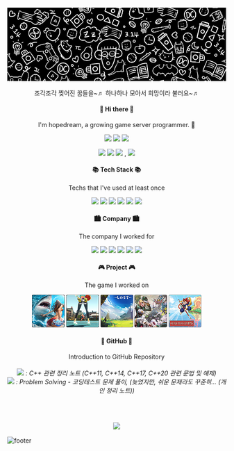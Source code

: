 <!-- ![header](https://capsule-render.vercel.app/api?type=slice&color=339933&height=100&section=header&text=hopedream&fontSize=50) -->
![Title](https://github.com/hopedream84/hopedream84/blob/main/Title.jpg)
<p align = 'center'>조각조각 찢어진 꿈들을~♬ 하나하나 모아서 희망이라 불러요~♬</p>

<h4 align='center'>👋 Hi there 👋</h4>
<p align = 'center'>I'm hopedream, a growing game server programmer. 🌱</p>
<p align = 'center'>
<a href='mailTo:hopedream00@naver.com'><img src='https://img.shields.io/badge/Mail-hopedream00@naver.com-03C75A?logo=Naver&logoColor=white'/></a>
<a href='https://solved.ac/profile/hopedream'><img src="http://mazassumnida.wtf/api/mini/generate_badge?boj=hopedream" /></a>
<img src="https://img.shields.io/badge/GitHub-hopedream84-181717?logo=GitHub&logoColor=white"/>
</p>
<p align = 'center'>
<img src="https://img.shields.io/badge/Game-FF6E00"/>
<img src="https://img.shields.io/badge/Server-DC2828"/>
<img src="https://img.shields.io/badge/Programer-00599C"/>
, <img src="https://img.shields.io/badge/IT/Game_Industry-FFA827"/>
</p>

<h4 align='center'>📚 Tech Stack 📚</h4>
<p align = 'center'>Techs that I've used at least once</p>
<p align = 'center'>
<img src="https://img.shields.io/badge/C++-00599C?logo=C%2B%2B&logoColor=white"/>
<img src="https://img.shields.io/badge/C%23-68217A?logo=csharp&logoColor=white"/>
<img src="https://img.shields.io/badge/Node.js-339933?logo=Node.js&logoColor=white"/>
<img src="https://img.shields.io/badge/MS--SQL-CC2927?logo=MicrosoftSQLServer&logoColor=white"/>
<img src="https://img.shields.io/badge/MySQL-4479A1?logo=MySQL&logoColor=white"/>
<img src="https://img.shields.io/badge/Redis-DC382D?logo=Redis&logoColor=white"/>
</p>

<h4 align='center'>🏙️ Company 🏙️</h4>
<p align = 'center'>The company I worked for</p>
<p align = 'center'>
<img src="https://img.shields.io/badge/Com2uS-DC2828"/>
<img src="https://img.shields.io/badge/WEMADE_PLUS-14F078"/>
<img src="https://img.shields.io/badge/JOYCITY-FF6E00"/>
<img src="https://img.shields.io/badge/EYEDENTITY_GAMES-6DAE1F"/>
<img src="https://img.shields.io/badge/LOGIWARE-FFA827"/>
<img src="https://img.shields.io/badge/SKonec-E83530"/>
</p>

<h4 align='center'>🎮 Project 🎮</h4>
<p align = 'center'>The game I worked on</p>
<p align = 'center'>
<!--<img src="https://github.com/hopedream84/hopedream84/blob/main/img/prj_smmo_s.png"/>-->
<img src="https://github.com/hopedream84/hopedream84/blob/main/img/prj_fs_s.png"/>
<img src="https://github.com/hopedream84/hopedream84/blob/main/img/prj_3on3FS_s.png"/>
<img src="https://github.com/hopedream84/hopedream84/blob/main/img/prj_L_s.png"/>
<img src="https://github.com/hopedream84/hopedream84/blob/main/img/prj_ga_s.png"/>
<img src="https://github.com/hopedream84/hopedream84/blob/main/img/prj_ma_s.png"/>
</p>


<h4 align='center'>🌱 GitHub 🌱</h4>
<p align = 'center'>Introduction to GitHub Repository</p>
<h6 align = 'center'>
<a href='https://github.com/hopedream84/CppNote'><img src="https://img.shields.io/badge/public-hopedream84/CppNote-6DAE1F"/></a>
: C++ 관련 정리 노트 (C++11, C++14, C++17, C++20 관련 문법 및 예제)
<br>
<a href='https://github.com/hopedream84/CodingTest'><img src="https://img.shields.io/badge/private-hopedream84/CodingTest-181717"/></a>
: Problem Solving - 코딩테스트 문제 풀이, (늦었지만, 쉬운 문제라도 꾸준히... (개인 정리 노트))
</h6>

<br>
<p align = 'center'><a href="https://hits.seeyoufarm.com"><img src="https://hits.seeyoufarm.com/api/count/incr/badge.svg?url=https%3A%2F%2Fgithub.com%2Fhopedream84%2Fhit-counter&count_bg=%2379C83D&title_bg=%23555555&icon=github.svg&icon_color=%23E7E7E7&title=hits&edge_flat=false"/></a></p>

![footer](https://capsule-render.vercel.app/api?type=slice&color=00599C&height=100&section=footer&text=&fontSize=80)



<!--
### Hi there 👋
-->
<!--
**hopedream84/hopedream84** is a ✨ _special_ ✨ repository because its `README.md` (this file) appears on your GitHub profile.

Here are some ideas to get you started:

- 🔭 I’m currently working on ...
- 🌱 I’m currently learning ...
- 👯 I’m looking to collaborate on ...
- 🤔 I’m looking for help with ...
- 💬 Ask me about ...
- 📫 How to reach me: ...
- 😄 Pronouns: ...
- ⚡ Fun fact: ...
-->
